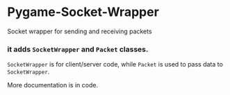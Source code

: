 # Pygame-Socket-Wrapper
Socket wrapper for sending and receiving packets

### it adds `SocketWrapper` and `Packet` classes.
`SocketWrapper` is for client/server code, while `Packet` is used to pass data to `SocketWrapper`.

More documentation is in code.